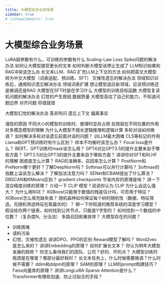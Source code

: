 ```yaml
---
title: 大模型综合业务场景
sidebar: true
# isShowComments: true
---
```

# 大模型综合业务场景

<ClientOnly>
<title-pv/>
</ClientOnly>

LoRA超参数有什么，可训练的参数有什么
Scaling-Law
Loss Spike问题的解决办法
如何让大模型接受更长的文本
如何判断大模型该停止生成了
LLM知识如果和RAG冲突该怎么办
长文本LLM、RAG
扩充LLM上下文的方法
如何把英文大模型转为中文大模型（词表适配、预训练、SFT）
灾难性遗忘的解决办法
领域知识训练后，通用知识遗忘解决办法
    领域词表扩建
想让模型适应新领域，应该预训练还是微调还是RAG
大模型在SFT时是在学习什么
大模型的训练目标函数
大模型复读机问题的解决办法
幻觉的产生原因
    数据质量
    大模型高估了自己的能力，不知道问题边界
    对齐问题
    将错就错

大模型幻觉的解决办法
    答非所问
    遗忘上下文
    偏离事实

涌现的原因
不同大小的模型的训练时、推理时显存占用
前馈层在不同位置的作用
对多模态模型的理解
为什么大模型不擅长逻辑推理和逻辑计算
多轮对话如何微调？
如何解决多轮对话遗忘前面对话的问题？
训LLM最大困难
CLS等标记的作用
Llama和GPT预训练时有什么区别？
样本不均衡时该怎么办？
Focal loss是什么？
BERT、GPT训练时mask该怎么用？
GPT4对比GPT3.5的提升主要来自于哪些方面？
GPT3.5对比GPT3的提升主要来自于哪些方面？
讲讲你对SFT和RLHF的理解
困惑度怎么计算？
RAG的准确率、召回率怎么计算？
PostNorm和PreNorm哪个更好？了解DeepNorm吗？
Softmax可以并行计算吗？
Softmax的指数上溢该怎么解决？
了解加法注意力吗？
SENet和CBAM提出了什么算法？
DBSCAN和KMeans区别？
gradient checkpoints 节省内存的原理是啥？
讲一下混合精度训练的原理？
介绍一下 CLIP 模型？说说你认为 CLIP 为什么会这么强大？
为什么用BGE？
XGBoost只能用于数值的残差估计吗，可否用于特征？
XGBoost怎么填充缺失值？
随机森林如何保证每个树的随机性（数据、特征筛选，先随机筛选特征在取最优的）？
聊一下你知道的推荐系统的深度学习模型？
假设给你两个链表，如何找到公共节点，只能是Y字型的？
如何找到一个数组的中位数？（复杂度N，分治法）
多路召回和重排序？
大模型存在的问题？
- 训练困难
- 语料污染
- 幻觉、灾难性遗忘
讲讲DPO、PPO的区别
Reward模型了解吗？
Word2vec是怎么来的？
讲讲Embedding的原理？
如何扩展长文本？
你认为明年大模型发展的趋势？
你怎么看待我们的团队、公司？好的、坏的点？
大模型训练时瓶颈是在哪里？哪部分最好耗时？
长文本任务上，什么时候需要微调？什么时候不需要？
ddim和ddpm的原理？
SAM的原理？
LLM的prompt构建技巧？
Faiss向量库的原理？
讲讲LongLoRA
Sparse Attention是什么？
Transformer有哪些加速、防止过拟合的手段？


<ClientOnly>
  <leave/>
</ClientOnly/>


